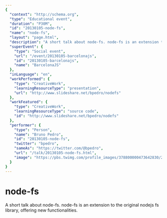 ```yaml
---
{
  "context": "http://schema.org",
  "type": "Educational event",
  "duration": "P30M",
  "id": "20130105-node-fs",
  "name": "node-fs",
  "layout": "page.html",
  "description": "A short talk about node-fs. node-fs is an extension to the original nodejs fs library, offering new functionalities.",
  "superEvent": {
    "type": "Social event",
    "url": "/event/20130105-barcelonajs",
    "id": "20130105-barcelonajs",
    "name": "BarcelonaJS"
  },
  "inLanguage": "en",
  "workPerformed": {
    "type": "CreativeWork",
    "learningResourceType": "presentation",
    "url": "http://www.slideshare.net/bpedro/nodefs"
  },
  "workFeatured": {
    "type": "CreativeWork",
    "learningResourceType": "source code",
    "id": "http://www.slideshare.net/bpedro/nodefs"
  },
  "performer": {
    "type": "Person",
    "name": "Bruno Pedro",
    "id": "20130105-node-fs",
    "twitter": "bpedro",
    "sameAs": "https://twitter.com/@bpedro",
    "url": "/talk/20130105-node-fs.html",
    "image": "https://pbs.twimg.com/profile_images/378800000473642830/2f20ecdcd1ec41452b174d04a69e87ee.jpeg"
  }
}
---
```

# node-fs

A short talk about node-fs. node-fs is an extension to the original nodejs fs library, offering new functionalities.